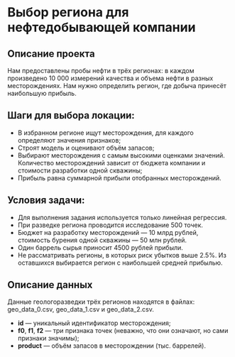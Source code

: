 # Выбор региона для нефтедобывающей компании

## Описание проекта

Нам предоставлены пробы нефти в трёх регионах: в каждом произведено 10 000 измерений качества и объема нефти в разных месторождениях. Нам нужно определить регион, где добыча принесёт наибольшую прибыль. 

## Шаги для выбора локации:

- В избранном регионе ищут месторождения, для каждого определяют значения признаков;
- Строят модель и оценивают объём запасов;
- Выбирают месторождения с самым высокими оценками значений. Количество месторождений зависит от бюджета компании и стоимости разработки одной скважины;
- Прибыль равна суммарной прибыли отобранных месторождений.

## Условия задачи:

- Для выполнения задания используется только линейная регрессия.
- При разведке региона проводится исследование 500 точек.
- Бюджет на разработку месторождений — 10 млрд рублей, стоимость бурения одной скважины — 50 млн рублей.
- Один баррель сырья приносит 4500 рублей прибыли.
- Не рассматривать регионы, в которых риск убытков выше 2.5%. Из оставшихся выбирается регион с наибольшей средней прибылью.

## Описание данных

Данные геологоразведки трёх регионов находятся в файлах: geo_data_0.csv, geo_data_1.csv и geo_data_2.csv.
- **id** — уникальный идентификатор месторождения;
- **f0**, **f1**, **f2** — три признака точек (неважно, что они означают, но сами признаки значимы);
- **product** — объём запасов в месторождении (тыс. баррелей).
